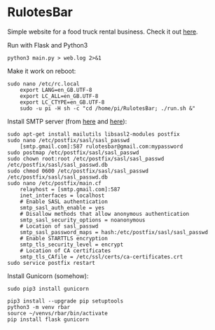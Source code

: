 # RulotesBar

Simple website for a food truck rental business. Check it out [here](http://www.rulotesbar.pt).

Run with Flask and Python3

    python3 main.py > web.log 2>&1
    
Make it work on reboot:

    sudo nano /etc/rc.local
        export LANG=en_GB.UTF-8
        export LC_ALL=en_GB.UTF-8
        export LC_CTYPE=en_GB.UTF-8
        sudo -u pi -H sh -c "cd /home/pi/RulotesBar; ./run.sh &"
    
Install SMTP server (from [here](https://www.digitalocean.com/community/tutorials/how-to-install-and-configure-postfix-as-a-send-only-smtp-server-on-ubuntu-14-04) and [here](https://www.linode.com/docs/email/postfix/configure-postfix-to-send-mail-using-gmail-and-google-apps-on-debian-or-ubuntu)):

    sudo apt-get install mailutils libsasl2-modules postfix
    sudo nano /etc/postfix/sasl/sasl_passwd
        [smtp.gmail.com]:587 rulotesbar@gmail.com:mypassword
    sudo postmap /etc/postfix/sasl/sasl_passwd
    sudo chown root:root /etc/postfix/sasl/sasl_passwd /etc/postfix/sasl/sasl_passwd.db
    sudo chmod 0600 /etc/postfix/sasl/sasl_passwd /etc/postfix/sasl/sasl_passwd.db
    sudo nano /etc/postfix/main.cf
        relayhost = [smtp.gmail.com]:587
        inet_interfaces = localhost
        # Enable SASL authentication
        smtp_sasl_auth_enable = yes
        # Disallow methods that allow anonymous authentication
        smtp_sasl_security_options = noanonymous
        # Location of sasl_passwd
        smtp_sasl_password_maps = hash:/etc/postfix/sasl/sasl_passwd
        # Enable STARTTLS encryption
        smtp_tls_security_level = encrypt
        # Location of CA certificates
        smtp_tls_CAfile = /etc/ssl/certs/ca-certificates.crt
    sudo service postfix restart
    
Install Gunicorn (somehow):

    sudo pip3 install gunicorn
    
    pip3 install --upgrade pip setuptools
    python3 -m venv rbar
    source ~/venvs/rbar/bin/activate
    pip install flask gunicorn
  
    
